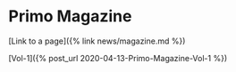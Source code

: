 # Primo Magazine

[Link to a page]({% link news/magazine.md %}) 


[Vol-1]({% post_url 2020-04-13-Primo-Magazine-Vol-1 %})

